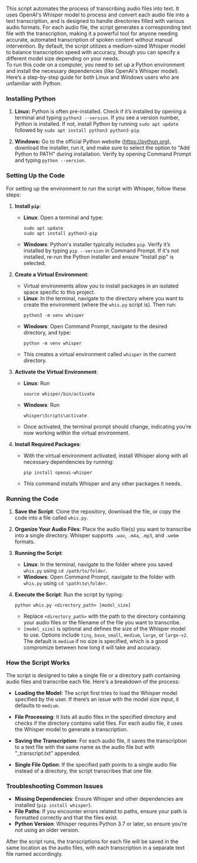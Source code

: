 This script automates the process of transcribing audio files into text. It uses OpenAI's Whisper model to process and convert each audio file into a text transcription, and is designed to handle directories filled with various audio formats. For each audio file, the script generates a corresponding text file with the transcription, making it a powerful tool for anyone needing accurate, automated transcription of spoken content without manual intervention. By default, the script utilizes a medium-sized Whisper model to balance transcription speed with accuracy, though you can specify a different model size depending on your needs.\
To run this code on a computer, you need to set up a Python environment and install the necessary dependencies (like OpenAI's Whisper model). Here’s a step-by-step guide for both Linux and Windows users who are unfamiliar with Python.

### Installing Python

1. **Linux:** Python is often pre-installed. Check if it’s installed by opening a terminal and typing `python3 --version`. If you see a version number, Python is installed. If not, install Python by running `sudo apt update` followed by `sudo apt install python3 python3-pip`.
   
2. **Windows:** Go to the official Python website (https://python.org), download the installer, run it, and make sure to select the option to "Add Python to PATH" during installation. Verify by opening Command Prompt and typing `python --version`.

### Setting Up the Code

For setting up the environment to run the script with Whisper, follow these steps:

1. **Install `pip`**:
   - **Linux**: Open a terminal and type:
     ```
     sudo apt update
     sudo apt install python3-pip
     ```
   - **Windows**: Python's installer typically includes `pip`. Verify it’s installed by typing `pip --version` in Command Prompt. If it's not installed, re-run the Python installer and ensure "Install pip" is selected.

2. **Create a Virtual Environment**:
   - Virtual environments allow you to install packages in an isolated space specific to this project.
   - **Linux**: In the terminal, navigate to the directory where you want to create the environment (where the `whis.py` script is). Then run:
     ```
     python3 -m venv whisper
     ```
   - **Windows**: Open Command Prompt, navigate to the desired directory, and type:
     ```
     python -m venv whisper
     ```
   - This creates a virtual environment called `whisper` in the current directory.

3. **Activate the Virtual Environment**:
   - **Linux**: Run
     ```
     source whisper/bin/activate
     ```
   - **Windows**: Run
     ```
     whisper\Scripts\activate
     ```
   - Once activated, the terminal prompt should change, indicating you’re now working within the virtual environment.

4. **Install Required Packages**:
   - With the virtual environment activated, install Whisper along with all necessary dependencies by running:
     ```
     pip install openai-whisper
     ```
   - This command installs Whisper and any other packages it needs.

### Running the Code

1. **Save the Script**: Clone the repository, download the file, or copy the code into a file called `whis.py`.

2. **Organize Your Audio Files**: Place the audio file(s) you want to transcribe into a single directory. Whisper supports `.wav`, `.m4a`, `.mp3`, and `.webm` formats.

3. **Running the Script**:
   - **Linux**: In the terminal, navigate to the folder where you saved `whis.py` using `cd /path/to/folder`.
   - **Windows**: Open Command Prompt, navigate to the folder with `whis.py` using `cd \path\to\folder`.

4. **Execute the Script**: Run the script by typing:
   ```
   python whis.py <directory_path> [model_size]
   ```
   - Replace `<directory_path>` with the path to the directory containing your audio files or the filename of the file you want to transcribe.
   - `[model_size]` is optional and defines the size of the Whisper model to use. Options include `tiny`, `base`, `small`, `medium`, `large`, or `large-v2`. The default is `medium` if no size is specified, which is a good compromize between how long it will take and accuracy.

### How the Script Works

The script is designed to take a single file or a directory path containing audio files and transcribe each file. Here's a breakdown of the process:

- **Loading the Model**: The script first tries to load the Whisper model specified by the user. If there’s an issue with the model size input, it defaults to `medium`.
  
- **File Processing**: It lists all audio files in the specified directory and checks if the directory contains valid files. For each audio file, it uses the Whisper model to generate a transcription.

- **Saving the Transcription**: For each audio file, it saves the transcription to a text file with the same name as the audio file but with "_transcript.txt" appended.

- **Single File Option**: If the specified path points to a single audio file instead of a directory, the script transcribes that one file.

### Troubleshooting Common Issues

- **Missing Dependencies**: Ensure Whisper and other dependencies are installed (`pip install whisper`).
- **File Paths**: If you encounter errors related to paths, ensure your path is formatted correctly and that the files exist.
- **Python Version**: Whisper requires Python 3.7 or later, so ensure you’re not using an older version.

After the script runs, the transcriptions for each file will be saved in the same location as the audio files, with each transcription in a separate text file named accordingly.
